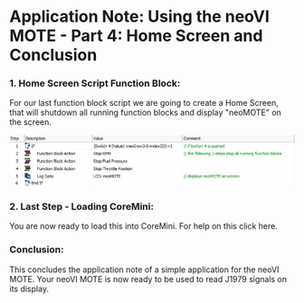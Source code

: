 # Application Note: Using the neoVI MOTE - Part 4: Home Screen and Conclusion

### 1. Home Screen Script Function Block:

For our last function block script we are going to create a Home Screen, that will shutdown all running function blocks and display "neoMOTE" on the screen.

![](../../.gitbook/assets/neoMOTEhomescreen.gif)

### 2. Last Step - Loading CoreMini:

You are now ready to load this into CoreMini. For help on this click here.



### Conclusion:

This concludes the application note of a simple application for the neoVI MOTE. Your neoVI MOTE is now ready to be used to read J1979 signals on its display.
